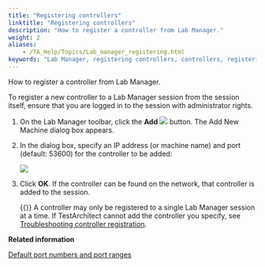 ```yaml
--- 
title: "Registering controllers"
linktitle: "Registering controllers"
description: "How to register a controller from Lab Manager."
weight: 2
aliases: 
    - /TA_Help/Topics/Lab_manager_registering.html
keywords: "Lab Manager, registering controllers, controllers, registering, Lab Manager"
---
```


How to register a controller from Lab Manager.

To register a new controller to a Lab Manager session from the session itself, ensure that you are logged in to the session with administrator rights.

1.  On the Lab Manager toolbar, click the **Add** ![](/images/TA_Help/Images/LabManager_add_controller_btn.png) button. The Add New Machine dialog box appears.
2.  In the dialog box, specify an IP address \(or machine name\) and port \(default: 53600\) for the controller to be added:

    ![](/images/TA_Help/Images/ug_labmanager09.png)

3.  Click **OK**. If the controller can be found on the network, that controller is added to the session.

    {{<note>}} A controller may only be registered to a single Lab Manager session at a time. If TestArchitect cannot add the controller you specify, see [Troubleshooting controller registration](/user-guide/lab-manager/troubleshooting-controller-registration).





**Related information**  


[Default port numbers and port ranges](/administration-guide/default-port-numbers-and-port-ranges)
